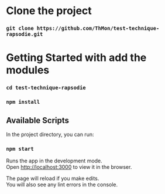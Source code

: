 # Clone the project

### `git clone https://github.com/ThMon/test-technique-rapsodie.git`

# Getting Started with add the modules

### `cd test-technique-rapsodie`

### `npm install`

## Available Scripts

In the project directory, you can run:

### `npm start`

Runs the app in the development mode.\
Open [http://localhost:3000](http://localhost:3000) to view it in the browser.

The page will reload if you make edits.\
You will also see any lint errors in the console.
